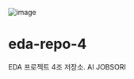 ![image](https://github.com/user-attachments/assets/05fa4947-4226-4ef5-a26f-75e1ec9c4cdf)

# eda-repo-4
EDA 프로젝트 4조 저장소. AI JOBSORI
